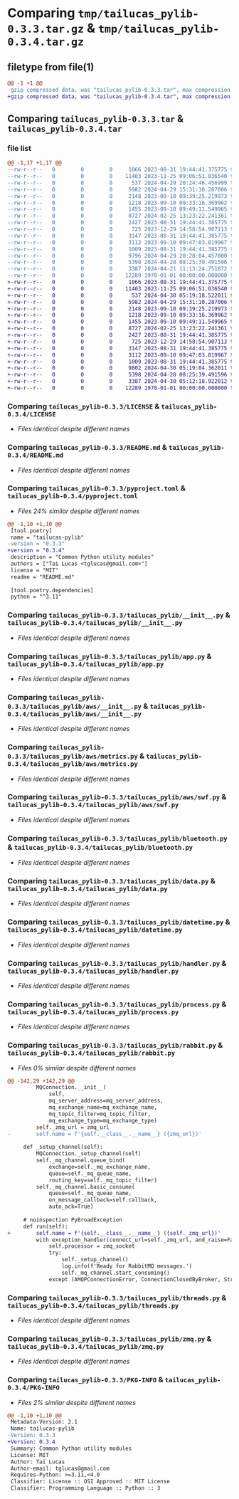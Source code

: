 # Comparing `tmp/tailucas_pylib-0.3.3.tar.gz` & `tmp/tailucas_pylib-0.3.4.tar.gz`

## filetype from file(1)

```diff
@@ -1 +1 @@
-gzip compressed data, was "tailucas_pylib-0.3.3.tar", max compression
+gzip compressed data, was "tailucas_pylib-0.3.4.tar", max compression
```

## Comparing `tailucas_pylib-0.3.3.tar` & `tailucas_pylib-0.3.4.tar`

### file list

```diff
@@ -1,17 +1,17 @@
--rw-r--r--   0        0        0     1066 2023-08-31 19:44:41.375775 tailucas_pylib-0.3.3/LICENSE
--rw-r--r--   0        0        0    11403 2023-11-25 09:06:51.036540 tailucas_pylib-0.3.3/README.md
--rw-r--r--   0        0        0      537 2024-04-29 20:24:46.456999 tailucas_pylib-0.3.3/pyproject.toml
--rw-r--r--   0        0        0     5982 2024-04-29 15:31:10.287006 tailucas_pylib-0.3.3/tailucas_pylib/__init__.py
--rw-r--r--   0        0        0     2148 2023-09-10 09:39:25.219973 tailucas_pylib-0.3.3/tailucas_pylib/app.py
--rw-r--r--   0        0        0     1218 2023-09-10 09:33:16.369962 tailucas_pylib-0.3.3/tailucas_pylib/aws/__init__.py
--rw-r--r--   0        0        0     1455 2023-09-10 09:49:11.549965 tailucas_pylib-0.3.3/tailucas_pylib/aws/metrics.py
--rw-r--r--   0        0        0     8727 2024-02-25 13:23:22.241361 tailucas_pylib-0.3.3/tailucas_pylib/aws/swf.py
--rw-r--r--   0        0        0     2427 2023-08-31 19:44:41.385775 tailucas_pylib-0.3.3/tailucas_pylib/bluetooth.py
--rw-r--r--   0        0        0      725 2023-12-29 14:58:54.907113 tailucas_pylib-0.3.3/tailucas_pylib/data.py
--rw-r--r--   0        0        0     3147 2023-08-31 19:44:41.385775 tailucas_pylib-0.3.3/tailucas_pylib/datetime.py
--rw-r--r--   0        0        0     3112 2023-09-10 09:47:03.819967 tailucas_pylib-0.3.3/tailucas_pylib/handler.py
--rw-r--r--   0        0        0     1009 2023-08-31 19:44:41.385775 tailucas_pylib-0.3.3/tailucas_pylib/process.py
--rw-r--r--   0        0        0     9796 2024-04-29 20:28:04.457000 tailucas_pylib-0.3.3/tailucas_pylib/rabbit.py
--rw-r--r--   0        0        0     5398 2024-04-28 08:25:39.491596 tailucas_pylib-0.3.3/tailucas_pylib/threads.py
--rw-r--r--   0        0        0     3387 2024-04-21 11:13:24.751872 tailucas_pylib-0.3.3/tailucas_pylib/zmq.py
--rw-r--r--   0        0        0    12289 1970-01-01 00:00:00.000000 tailucas_pylib-0.3.3/PKG-INFO
+-rw-r--r--   0        0        0     1066 2023-08-31 19:44:41.375775 tailucas_pylib-0.3.4/LICENSE
+-rw-r--r--   0        0        0    11403 2023-11-25 09:06:51.036540 tailucas_pylib-0.3.4/README.md
+-rw-r--r--   0        0        0      537 2024-04-30 05:19:18.522011 tailucas_pylib-0.3.4/pyproject.toml
+-rw-r--r--   0        0        0     5982 2024-04-29 15:31:10.287006 tailucas_pylib-0.3.4/tailucas_pylib/__init__.py
+-rw-r--r--   0        0        0     2148 2023-09-10 09:39:25.219973 tailucas_pylib-0.3.4/tailucas_pylib/app.py
+-rw-r--r--   0        0        0     1218 2023-09-10 09:33:16.369962 tailucas_pylib-0.3.4/tailucas_pylib/aws/__init__.py
+-rw-r--r--   0        0        0     1455 2023-09-10 09:49:11.549965 tailucas_pylib-0.3.4/tailucas_pylib/aws/metrics.py
+-rw-r--r--   0        0        0     8727 2024-02-25 13:23:22.241361 tailucas_pylib-0.3.4/tailucas_pylib/aws/swf.py
+-rw-r--r--   0        0        0     2427 2023-08-31 19:44:41.385775 tailucas_pylib-0.3.4/tailucas_pylib/bluetooth.py
+-rw-r--r--   0        0        0      725 2023-12-29 14:58:54.907113 tailucas_pylib-0.3.4/tailucas_pylib/data.py
+-rw-r--r--   0        0        0     3147 2023-08-31 19:44:41.385775 tailucas_pylib-0.3.4/tailucas_pylib/datetime.py
+-rw-r--r--   0        0        0     3112 2023-09-10 09:47:03.819967 tailucas_pylib-0.3.4/tailucas_pylib/handler.py
+-rw-r--r--   0        0        0     1009 2023-08-31 19:44:41.385775 tailucas_pylib-0.3.4/tailucas_pylib/process.py
+-rw-r--r--   0        0        0     9802 2024-04-30 05:19:04.362011 tailucas_pylib-0.3.4/tailucas_pylib/rabbit.py
+-rw-r--r--   0        0        0     5398 2024-04-28 08:25:39.491596 tailucas_pylib-0.3.4/tailucas_pylib/threads.py
+-rw-r--r--   0        0        0     3387 2024-04-30 05:12:18.922012 tailucas_pylib-0.3.4/tailucas_pylib/zmq.py
+-rw-r--r--   0        0        0    12289 1970-01-01 00:00:00.000000 tailucas_pylib-0.3.4/PKG-INFO
```

### Comparing `tailucas_pylib-0.3.3/LICENSE` & `tailucas_pylib-0.3.4/LICENSE`

 * *Files identical despite different names*

### Comparing `tailucas_pylib-0.3.3/README.md` & `tailucas_pylib-0.3.4/README.md`

 * *Files identical despite different names*

### Comparing `tailucas_pylib-0.3.3/pyproject.toml` & `tailucas_pylib-0.3.4/pyproject.toml`

 * *Files 24% similar despite different names*

```diff
@@ -1,10 +1,10 @@
 [tool.poetry]
 name = "tailucas-pylib"
-version = "0.3.3"
+version = "0.3.4"
 description = "Common Python utility modules"
 authors = ["Tai Lucas <tglucas@gmail.com>"]
 license = "MIT"
 readme = "README.md"
 
 [tool.poetry.dependencies]
 python = "^3.11"
```

### Comparing `tailucas_pylib-0.3.3/tailucas_pylib/__init__.py` & `tailucas_pylib-0.3.4/tailucas_pylib/__init__.py`

 * *Files identical despite different names*

### Comparing `tailucas_pylib-0.3.3/tailucas_pylib/app.py` & `tailucas_pylib-0.3.4/tailucas_pylib/app.py`

 * *Files identical despite different names*

### Comparing `tailucas_pylib-0.3.3/tailucas_pylib/aws/__init__.py` & `tailucas_pylib-0.3.4/tailucas_pylib/aws/__init__.py`

 * *Files identical despite different names*

### Comparing `tailucas_pylib-0.3.3/tailucas_pylib/aws/metrics.py` & `tailucas_pylib-0.3.4/tailucas_pylib/aws/metrics.py`

 * *Files identical despite different names*

### Comparing `tailucas_pylib-0.3.3/tailucas_pylib/aws/swf.py` & `tailucas_pylib-0.3.4/tailucas_pylib/aws/swf.py`

 * *Files identical despite different names*

### Comparing `tailucas_pylib-0.3.3/tailucas_pylib/bluetooth.py` & `tailucas_pylib-0.3.4/tailucas_pylib/bluetooth.py`

 * *Files identical despite different names*

### Comparing `tailucas_pylib-0.3.3/tailucas_pylib/data.py` & `tailucas_pylib-0.3.4/tailucas_pylib/data.py`

 * *Files identical despite different names*

### Comparing `tailucas_pylib-0.3.3/tailucas_pylib/datetime.py` & `tailucas_pylib-0.3.4/tailucas_pylib/datetime.py`

 * *Files identical despite different names*

### Comparing `tailucas_pylib-0.3.3/tailucas_pylib/handler.py` & `tailucas_pylib-0.3.4/tailucas_pylib/handler.py`

 * *Files identical despite different names*

### Comparing `tailucas_pylib-0.3.3/tailucas_pylib/process.py` & `tailucas_pylib-0.3.4/tailucas_pylib/process.py`

 * *Files identical despite different names*

### Comparing `tailucas_pylib-0.3.3/tailucas_pylib/rabbit.py` & `tailucas_pylib-0.3.4/tailucas_pylib/rabbit.py`

 * *Files 0% similar despite different names*

```diff
@@ -142,29 +142,29 @@
         MQConnection.__init__(
             self,
             mq_server_address=mq_server_address,
             mq_exchange_name=mq_exchange_name,
             mq_topic_filter=mq_topic_filter,
             mq_exchange_type=mq_exchange_type)
         self._zmq_url = zmq_url
-        self.name = f'{self.__class__.__name__} ({zmq_url})'
 
     def _setup_channel(self):
         MQConnection._setup_channel(self)
         self._mq_channel.queue_bind(
             exchange=self._mq_exchange_name,
             queue=self._mq_queue_name,
             routing_key=self._mq_topic_filter)
         self._mq_channel.basic_consume(
             queue=self._mq_queue_name,
             on_message_callback=self.callback,
             auto_ack=True)
 
     # noinspection PyBroadException
     def run(self):
+        self.name = f'{self.__class__.__name__} ({self._zmq_url})'
         with exception_handler(connect_url=self._zmq_url, and_raise=False, shutdown_on_error=True) as zmq_socket:
             self.processor = zmq_socket
             try:
                 self._setup_channel()
                 log.info(f'Ready for RabbitMQ messages.')
                 self._mq_channel.start_consuming()
             except (AMQPConnectionError, ConnectionClosedByBroker, StreamLostError) as e:
```

### Comparing `tailucas_pylib-0.3.3/tailucas_pylib/threads.py` & `tailucas_pylib-0.3.4/tailucas_pylib/threads.py`

 * *Files identical despite different names*

### Comparing `tailucas_pylib-0.3.3/tailucas_pylib/zmq.py` & `tailucas_pylib-0.3.4/tailucas_pylib/zmq.py`

 * *Files identical despite different names*

### Comparing `tailucas_pylib-0.3.3/PKG-INFO` & `tailucas_pylib-0.3.4/PKG-INFO`

 * *Files 2% similar despite different names*

```diff
@@ -1,10 +1,10 @@
 Metadata-Version: 2.1
 Name: tailucas-pylib
-Version: 0.3.3
+Version: 0.3.4
 Summary: Common Python utility modules
 License: MIT
 Author: Tai Lucas
 Author-email: tglucas@gmail.com
 Requires-Python: >=3.11,<4.0
 Classifier: License :: OSI Approved :: MIT License
 Classifier: Programming Language :: Python :: 3
```

